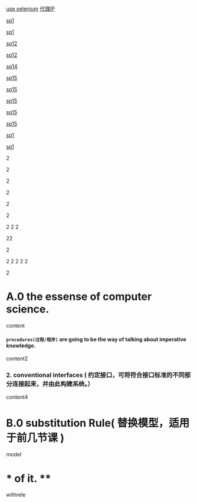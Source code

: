 [use selenium](http://www.santostang.com/2018/07/15/4-3-%E9%80%9A%E8%BF%87selenium-%E6%A8%A1%E6%8B%9F%E6%B5%8F%E8%A7%88%E5%99%A8%E6%8A%93%E5%8F%96/)
[代理IP](https://www.xicidaili.com/wt/)

[sp1](#A0-the-essense-of-computer-science)


[sp1](#A.0-the-essense-of-computer-science.)


[sp12](#`procedures过程/程序`-are-going-to-be-the-way-of-talking-about-imperative-knowledge.)


[sp12](#procedures过程/程序-are-going-to-be-the-way-of-talking-about-imperative-knowledge.)


[sp14](#2.-conventional-interfaces--约定接口，可将符合接口标准的不同部分连接起来，并由此构建系统。)


[sp15](#\*-of-it.-\**)


[sp15](#-of-it.-*)


[sp15](#\*-of-it.-\*)


[sp15](#-of-it.-)


[sp15](#of-it.)


[sp1]()


[sp1]()

2

2


2




2




2

2



2
2
2



22

2

2
2
2
2
2

2

# A.0 the essense of computer science.
content

#### `procedures(过程/程序)` are going to be the way of talking about imperative knowledge.
content2

### 2. conventional interfaces ( 约定接口，可将符合接口标准的不同部分连接起来，并由此构建系统。）
content4

# B.0 substitution Rule( 替换模型，适用于前几节课 )
model

# \* of it. \**
withrele
